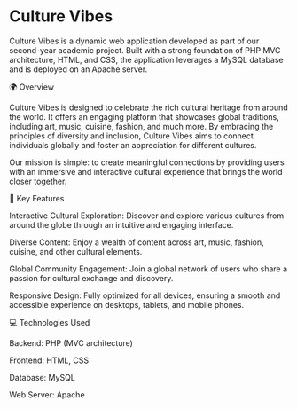 # Culture Vibes
Culture Vibes is a dynamic web application developed as part of our second-year academic project. Built with a strong foundation of PHP MVC architecture, HTML, and CSS, the application leverages a MySQL database and is deployed on an Apache server.

🌍 Overview

Culture Vibes is designed to celebrate the rich cultural heritage from around the world. It offers an engaging platform that showcases global traditions, including art, music, cuisine, fashion, and much more. By embracing the principles of diversity and inclusion, Culture Vibes aims to connect individuals globally and foster an appreciation for different cultures.

Our mission is simple: to create meaningful connections by providing users with an immersive and interactive cultural experience that brings the world closer together.

🔑 Key Features

Interactive Cultural Exploration: Discover and explore various cultures from around the globe through an intuitive and engaging interface.

Diverse Content: Enjoy a wealth of content across art, music, fashion, cuisine, and other cultural elements.

Global Community Engagement: Join a global network of users who share a passion for cultural exchange and discovery.

Responsive Design: Fully optimized for all devices, ensuring a smooth and accessible experience on desktops, tablets, and mobile phones.

💻 Technologies Used

Backend: PHP (MVC architecture)

Frontend: HTML, CSS

Database: MySQL

Web Server: Apache
